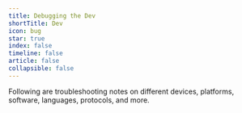 ```yaml
---
title: Debugging the Dev
shortTitle: Dev
icon: bug 
star: true
index: false
timeline: false
article: false
collapsible: false
---
```


Following are troubleshooting notes on different devices, platforms, software, languages, protocols, and more.

<Catalog hideHeading/>